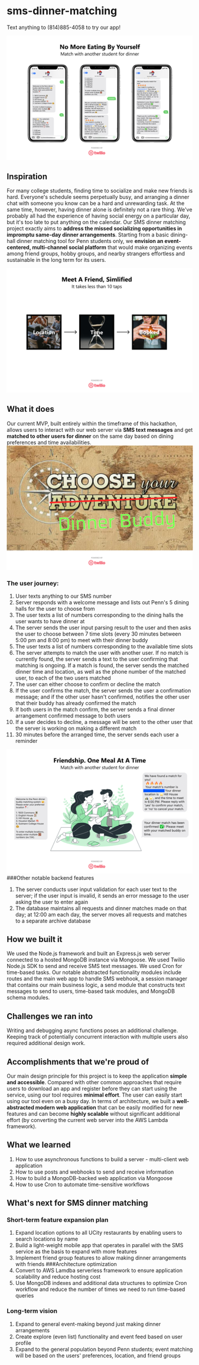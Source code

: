 # sms-dinner-matching
Text anything to (814)885-4058 to try our app!

!["pic1"](/public/pennapps1.png)
## Inspiration
For many college students, finding time to socialize and make new friends is hard. Everyone's schedule seems perpetually busy, and arranging a dinner chat with someone you know can be a hard and unrewarding task. At the same time, however, having dinner alone is definitely not a rare thing. We've probably all had the experience of having social energy on a particular day, but it's too late to put anything on the calendar. Our SMS dinner matching project exactly aims to **address the missed socializing opportunities in impromptu same-day dinner arrangements**. Starting from a basic dining-hall dinner matching tool for Penn students only, we **envision an event-centered, multi-channel social platform** that would make organizing events among friend groups, hobby groups, and nearby strangers effortless and sustainable in the long term for its users.

!["pic2"](/public/pennapps2.png)
## What it does
Our current MVP, built entirely within the timeframe of this hackathon, allows users to interact with our web server via **SMS text messages** and get **matched to other users for dinner** on the same day based on dining preferences and time availabilities.
!["pic3"](/public/pennapps3.png)
### The user journey:
1. User texts anything to our SMS number
2. Server responds with a welcome message and lists out Penn's 5 dining halls for the user to choose from
3. The user texts a list of numbers corresponding to the dining halls the user wants to have dinner at
5. The server sends the user input parsing result to the user and then asks the user to choose between 7 time slots (every 30 minutes between 5:00 pm and 8:00 pm) to meet with their dinner buddy
6. The user texts a list of numbers corresponding to the available time slots
7. The server attempts to match the user with another user. If no match is currently found, the server sends a text to the user confirming that matching is ongoing. If a match is found, the server sends the matched dinner time and location, as well as the phone number of the matched user, to each of the two users matched
8. The user can either choose to confirm or decline the match
9. If the user confirms the match, the server sends the user a confirmation message; and if the other user hasn't confirmed, notifies the other user that their buddy has already confirmed the match
10. If both users in the match confirm, the server sends a final dinner arrangement confirmed message to both users
11. If a user decides to decline, a message will be sent to the other user that the server is working on making a different match
12. 30 minutes before the arranged time, the server sends each user a reminder

!["pic4"](/public/pennapps4.png)
###Other notable backend features
1. The server conducts user input validation for each user text to the server; if the user input is invalid, it sends an error message to the user asking the user to enter again
2. The database maintains all requests and dinner matches made on that day; at 12:00 am each day, the server moves all requests and matches to a separate archive database

## How we built it
We used the Node.js framework and built an Express.js web server connected to a hosted MongoDB instance via Mongoose. 
We used Twilio Node.js SDK to send and receive SMS text messages.
We used Cron for time-based tasks.
Our notable abstracted functionality modules include routes and the main web app to handle SMS webhook, a session manager that contains our main business logic, a send module that constructs text messages to send to users, time-based task modules, and MongoDB schema modules.

## Challenges we ran into
Writing and debugging async functions poses an additional challenge. Keeping track of potentially concurrent interaction with multiple users also required additional design work.

## Accomplishments that we're proud of
Our main design principle for this project is to keep the application **simple and accessible**. Compared with other common approaches that require users to download an app and register before they can start using the service, using our tool requires **minimal effort**. The user can easily start using our tool even on a busy day.
In terms of architecture, we built a **well-abstracted modern web application** that can be easily modified for new features and can become **highly scalable** without significant additional effort (by converting the current web server into the AWS Lambda framework).

## What we learned
1. How to use asynchronous functions to build a server - multi-client web application
2. How to use posts and webhooks to send and receive information
3. How to build a MongoDB-backed web application via Mongoose
4. How to use Cron to automate time-sensitive workflows

## What's next for SMS dinner matching
### Short-term feature expansion plan
1. Expand location options to all UCity restaurants by enabling users to search locations by name
2. Build a light-weight mobile app that operates in parallel with the SMS service as the basis to expand with more features
3. Implement friend group features to allow making dinner arrangements with friends
###Architecture optimization
1. Convert to AWS Lamdba serverless framework to ensure application scalability and reduce hosting cost
2. Use MongoDB indexes and additional data structures to optimize Cron workflow and reduce the number of times we need to run time-based queries
### Long-term vision
1. Expand to general event-making beyond just making dinner arrangements
2. Create explore (even list) functionality and event feed based on user profile
3. Expand to the general population beyond Penn students; event matching will be based on the users' preferences, location, and friend groups

